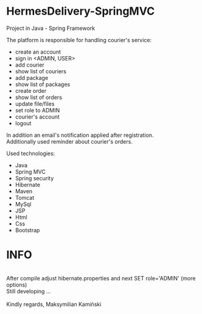 # HermesDelivery-SpringMVC

Project in Java - Spring Framework

The platform is responsible for handling courier's service:
- create an account
- sign in <ADMIN, USER>
- add courier
- show list of couriers
- add package
- show list of packages
- create order
- show list of orders
- update file/files
- set role to ADMIN
- courier's account
- logout

In addition an email's notification applied after registration. </br>
Additionally used reminder about courier's orders.

Used technologies:
- Java 
- Spring MVC
- Spring security
- Hibernate
- Maven
- Tomcat
- MySql
- JSP
- Html
- Css
- Bootstrap

<h1>INFO</h1></br>
After compile adjust hibernate.properties and next SET role='ADMIN' (more options) </br>
Still developing ...</br>
</br>
Kindly regards, Maksymilian Kamiński
